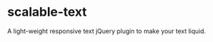 scalable-text
=============

A light-weight responsive text jQuery plugin to make your text liquid.
